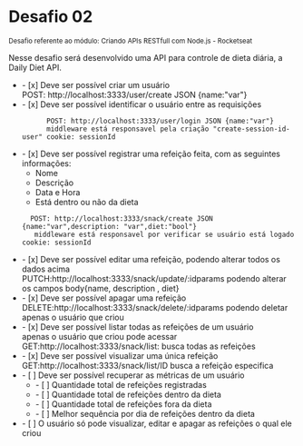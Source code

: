 
<h1> Desafio 02 </h1>
<small> Desafio referente ao módulo: Criando APIs RESTfull com Node.js - Rocketseat </small>
<p>Nesse desafio será desenvolvido uma API para controle de dieta diária, a Daily Diet API.</p>

<ul>  
  <li> - [x]  Deve ser possível criar um usuário</li>
         POST: http://localhost:3333/user/create JSON {name:"var"}
  <li> - [x]  Deve ser possível identificar o usuário entre as requisições</li>

          POST: http://localhost:3333/user/login JSON {name:"var"}
          middleware está responsavel pela criação "create-session-id-user" cookie: sessionId 
  <li> - [x]  Deve ser possível registrar uma refeição feita, com as seguintes informações:
  
  
  <ul>
          <li>Nome</li>
          <li>Descrição</li>
          <li>Data e Hora</li>
          <li>Está dentro ou não da dieta</li>
  </ul>

      POST: http://localhost:3333/snack/create JSON {name:"var",description: "var",diet:"bool"}
       middleware está responsavel por verificar se usuário está logado cookie: sessionId  
  
  </li>
  
</ul>


<ul>
   <li> - [x]  Deve ser possível editar uma refeição, podendo alterar todos os dados acima </li>
          PUTCH:http://localhost:3333/snack/update/:idparams podendo alterar os campos body{name, description , diet}
   <li> - [x]  Deve ser possível apagar uma refeição </li>
         DELETE:http://localhost:3333/snack/delete/:idparams podendo deletar apenas o usuário que criou
   <li> - [x]  Deve ser possível listar todas as refeições de um usuário</li>
          apenas o usuário que criou pode acessar
         GET:http://localhost:3333/snack/list: busca todas as refeições
         
   <li> - [x]  Deve ser possível visualizar uma única refeição </li>
         GET:http://localhost:3333/snack/list/ID busca a refeição especifica
   <li> - [ ]  Deve ser possível recuperar as métricas de um usuário
          <ul>
            <li> - [ ] Quantidade total de refeições registradas </li>
            <li> - [ ] Quantidade total de refeições dentro da dieta </li>
            <li> - [ ] Quantidade total de refeições fora da dieta </li>
            <li> - [ ] Melhor sequência por dia de refeições dentro da dieta </li>
          </ul>
       
  </li>
   <li> - [ ]  O usuário só pode visualizar, editar e apagar as refeições o qual ele criou </li>
 </ul>










    

  
 
  

